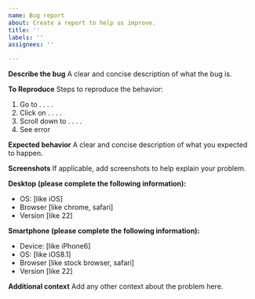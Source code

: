 ```yaml
---
name: Bug report
about: Create a report to help us improve.
title: ''
labels: ''
assignees: ''

---
```


**Describe the bug**
A clear and concise description of what the bug is.

**To Reproduce**
Steps to reproduce the behavior:
1. Go to . . . .
2. Click on . . . .
3. Scroll down to . . . .
4. See error

**Expected behavior**
A clear and concise description of what you expected to happen.

**Screenshots**
If applicable, add screenshots to help explain your problem.

**Desktop (please complete the following information):**
 - OS: [like iOS]
 - Browser [like chrome, safari]
 - Version [like 22]

**Smartphone (please complete the following information):**
 - Device: [like iPhone6]
 - OS: [like iOS8.1]
 - Browser [like stock browser, safari]
 - Version [like 22]

**Additional context**
Add any other context about the problem here.
